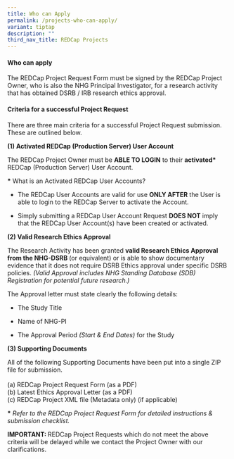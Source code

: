 ```yaml
---
title: Who can Apply
permalink: /projects-who-can-apply/
variant: tiptap
description: ""
third_nav_title: REDCap Projects
---
```

<h4><strong>Who can apply</strong></h4>
<p>The REDCap Project Request Form must be signed by the REDCap Project Owner,
who is also the NHG Principal Investigator, for a research activity that
has obtained DSRB / IRB research ethics approval.</p>
<h4><strong>Criteria for a successful Project Request</strong></h4>
<p>There are three main criteria for a successful Project Request submission.
These are outlined below.</p>
<p></p>
<p><strong>(1) Activated REDCap (Production Server) User Account</strong>
</p>
<p>The REDCap Project Owner must be <strong>ABLE TO LOGIN</strong> to their <strong>activated*</strong> REDCap
(Production Server) User Account.</p>
<p><strong>*</strong> What is an Activated REDCap User Accounts?</p>
<ul data-tight="true" class="tight">
<li>
<p>The REDCap User Accounts are valid for use <strong>ONLY AFTER</strong> the
User is able to login to the REDCap Server to activate the Account.</p>
</li>
<li>
<p>Simply submitting a REDCap User Account Request <strong>DOES NOT</strong> imply
that the REDCap User Account(s) have been created or activated.</p>
</li>
</ul>
<p></p>
<p></p>
<p><strong>(2) Valid Research Ethics Approval</strong>
</p>
<p>The Research Activity has been granted <strong>valid Research Ethics Approval from the NHG-DSRB </strong>(or
equivalent) or is able to show documentary evidence that it does not require
DSRB Ethics approval under specific DSRB policies.<em> (Valid Approval includes NHG Standing Database (SDB) Registration for potential future research.)</em>
</p>
<p>The Approval letter must state clearly the following details:</p>
<ul data-tight="true" class="tight">
<li>
<p>The Study Title</p>
</li>
<li>
<p>Name of NHG-PI</p>
</li>
<li>
<p>The Approval Period <em>(Start &amp; End Dates)</em> for the Study</p>
</li>
</ul>
<p></p>
<p></p>
<p><strong>(3) Supporting Documents</strong>
</p>
<p>All of the following Supporting Documents have been put into a single
ZIP file for submission.
<br>
<br>(a) REDCap Project Request Form (as a PDF)
<br>(b) Latest Ethics Approval Letter (as a PDF)
<br>(c) REDCap Project XML file (Metadata only) (if applicable)</p>
<p><strong>*</strong><em> Refer to the REDCap Project Request Form for detailed instructions &amp; submission checklist.</em>
</p>
<p></p>
<p></p>
<p><strong>IMPORTANT: </strong>REDCap Project Requests which do not meet
the above criteria will be delayed while we contact the Project Owner with
our clarifications.</p>
<p></p>